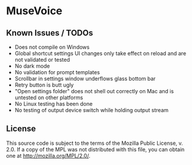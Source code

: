 # MuseVoice

## Known Issues / TODOs

- Does not compile on Windows
- Global shortcut settings UI changes only take effect on reload and are not validated or tested
- No dark mode
- No validation for prompt templates
- Scrollbar in settings window underflows glass bottom bar
- Retry button is butt ugly
- "Open settings folder" does not shell out correctly on Mac and is untested on other platforms
- No Linux testing has been done
- No testing of output device switch while holding output stream

## License

This source code is subject to the terms of the Mozilla Public
License, v. 2.0. If a copy of the MPL was not distributed with this
file, you can obtain one at http://mozilla.org/MPL/2.0/.